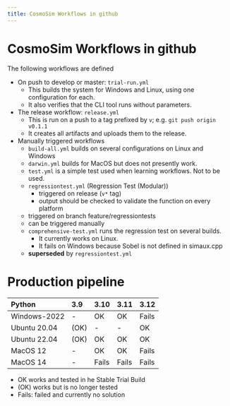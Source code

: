 ```yaml
---
title: CosmoSim Workflows in github
---
```



# CosmoSim Workflows in github

The following workflows are defined

+ On push to develop or master: `trial-run.yml`
    + This builds the system for Windows and Linux, using one configuration for each.
    + It also verifies that the CLI tool runs without parameters.
+ The release workflow: `release.yml`
    + This is run on a push to a tag prefixed by `v`; e.g. `git push origin v0.1.1`
    + It creates all artifacts and uploads them to the release.
+ Manually triggered workflows 
    + `build-all.yml` builds on several configurations on Linux and Windows
    + `darwin.yml` builds for MacOS but does not presently work.
    + `test.yml` is a simple test used when learning workflows.  Not to be used.
    + `regressiontest.yml` (Regression Test (Modular))
        + triggered on release (`v*` tag)
	    + output should be checked to validate the function on every platform
	+ triggered on branch feature/regressiontests
	+ can be triggered manually
    + `comprehensive-test.yml` runs the regression test on several builds.
        + It currently works on Linux.
        + It fails on Windows because Sobel is not defined in simaux.cpp
	+ **superseded** by `regressiontest.yml`

# Production pipeline

| Python        | 3.9  | 3.10 | 3.11 | 3.12 |
| :-            | :-   | :-   | :-   | :-   |
| Windows-2022  | -    | OK   | OK   | Fails |
| Ubuntu 20.04  | (OK) | -    | -    | OK   |
| Ubuntu 22.04  | (OK) | OK   | OK   | OK   |
| MacOS 12      | -    | OK   | OK   | Fails |
| MacOS 14      | -    | Fails | Fails | Fails |

- OK works and tested in he Stable Trial Build
- (OK) works but is no longer tested
- Fails: failed and currently no solution
